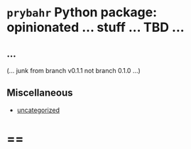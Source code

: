 # `prybahr` Python package:  opinionated ... stuff ... TBD ...

## ...

(... junk from branch v0.1.1 not branch 0.1.0 ...)

## Miscellaneous

* [uncategorized](scratch/uncategorized.md)

# ==
